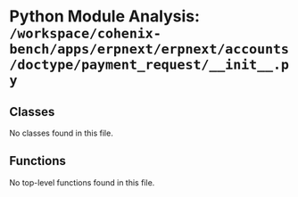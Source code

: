 # Python Module Analysis: `/workspace/cohenix-bench/apps/erpnext/erpnext/accounts/doctype/payment_request/__init__.py`

## Classes

No classes found in this file.


## Functions

No top-level functions found in this file.
